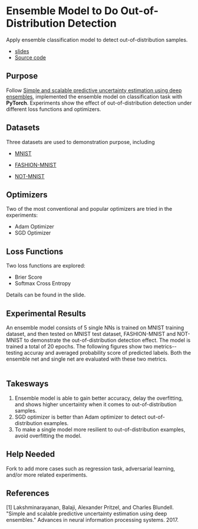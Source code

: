 # Ensemble Model to Do Out-of-Distribution Detection
Apply ensemble classification model to detect out-of-distribution samples.  
* [slides](https://github.com/liyin2015/ensemble_classification_model/blob/master/Uncertainty%20Estimation%20using%20Ensemble%20Model%20(1).pptx)
* [Source code](https://github.com/liyin2015/ensemble_classification_model/blob/master/Ensemble_model_classification-final.ipynb)

## Purpose
Follow [Simple and scalable predictive uncertainty estimation using deep ensembles](https://arxiv.org/abs/1612.01474), implemented the ensemble model on classification task with **PyTorch**. Experiments show the effect of out-of-distribution detection under different loss functions and optimizers. 

## Datasets
Three datasets are used to demonstration purpose, including
* [MNIST](https://pytorch.org/docs/stable/torchvision/datasets.html#mnist)


* [FASHION-MNIST](https://pytorch.org/docs/stable/torchvision/datasets.html#fashion-mnist)

* [NOT-MNIST](http://yaroslavvb.blogspot.com/2011/09/notmnist-dataset.html)

## Optimizers
Two of the most conventional and popular optimizers are tried in the experiments: 
* Adam Optimizer
* SGD Optimizer

## Loss Functions
Two loss functions are explored:
* Brier Score
* Softmax Cross Entropy

Details can be found in the slide.

## Experimental Results
An ensemble model consists of 5 single NNs is trained on MNIST training dataset, and then tested on MNIST test dataset, FASHION-MNIST and NOT-MNIST to demonstrate the out-of-distribution detection effect. The model is trained a total of 20 epochs. The following figures show two metrics-- testing accuray and averaged probability score of predicted labels. Both the ensemble net and single net are evaluated with these two metrics.  
![]()
![]()
![]()


## Takesways
1. Ensemble model is able to gain better accuracy, delay the overfitting, and shows higher uncertainty when it comes to out-of-distribution samples.
2. SGD optimizer is better than Adam optimizer to detect out-of-distribution examples.
3. To make a single model more resilient to out-of-distribution examples, avoid overfitting the model.


## Help Needed
Fork to add more cases such as regression task, adversarial learning, and/or more related experiments.

## References
[1] Lakshminarayanan, Balaji, Alexander Pritzel, and Charles Blundell. "Simple and scalable predictive uncertainty estimation using deep ensembles." Advances in neural information processing systems. 2017.
